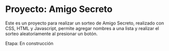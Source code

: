 # Proyecto: Amigo Secreto

Este es un proyecto para realizar un sorteo de Amigo Secreto, realizado con CSS, HTML y Javascript, permite agregar nombres a una lista y realizar el sorteo aleatoriamente al presionar un botón.

Etapa: En construcción

